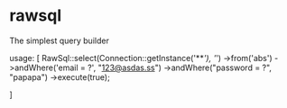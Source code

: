 # rawsql
The simplest query builder

usage:
[
RawSql::select(Connection::getInstance('***'), '*')
      ->from('abs')
      ->andWhere('email = ?', "123@asdas.ss")
      ->andWhere("password = ?", "papapa")
      ->execute(true);
      
]
